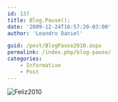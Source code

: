 ```yaml
---
id: 137
title: Blog.Pause();
date: '2009-12-24T16:57:20-03:00'
author: 'Leandro Daniel'

guid: /post/BlogPause2010.aspx
permalink: /index.php/blog-pause/
categories:
    - Informativo
    - Post
---
```


![Feliz2010](http://leandrodaniel.com/pics/WindowsLiveWriter/Blog.Pause/43775639/Feliz2010.gif "Feliz2010")